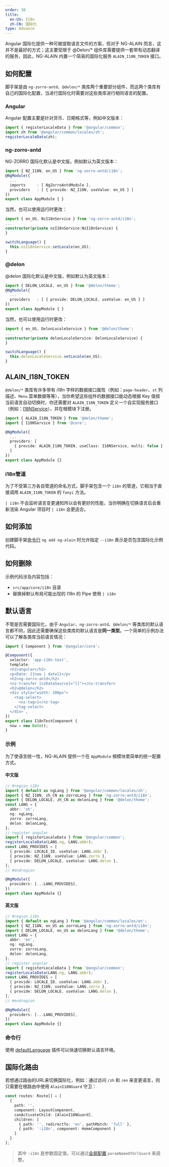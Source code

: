 ```yaml
---
order: 30
title:
  en-US: I18n
  zh-CN: 国际化
type: Advance
---
```


Angular 国际化提供一种可被提取语言文件的方案，但对于 NG-ALAIN 而言，这并不是最好的方式；这主要受限于 @Delon/* 组件库需要提供一套带有动态翻译的服务，因此，NG-ALAIN 内置一个简易的国际化服务 `ALAIN_I18N_TOKEN` 接口。

## 如何配置

脚手架是由 `ng-zorro-antd`、`@delon/*` 类库两个重要部分组件，而这两个类库有自己的国际化配置，当进行国际化时需要对这些类库进行相同语言的配置。

### Angular

Angular 配置主要是针对货币、日期格式等，例如中文版本：

```ts
import { registerLocaleData } from '@angular/common';
import zh from '@angular/common/locales/zh';
registerLocaleData(zh);
```

### ng-zorro-antd

NG-ZORRO 国际化默认是中文版，例如默认为英文版本：

```ts
import { NZ_I18N, en_US } from 'ng-zorro-antd/i18n';
@NgModule({
  ...
  imports     : [ NgZorroAntdModule ],
  providers   : [ { provide: NZ_I18N, useValue: en_US } ]
})
export class AppModule { }
```

当然，也可以使用运行时更改：

```ts
import { en_US, NzI18nService } from 'ng-zorro-antd/i18n';
...
constructor(private nzI18nService:NzI18nService) {
}

switchLanguage() {
  this.nzI18nService.setLocale(en_US);
}
```

### @delon

@delon 国际化默认是中文版，例如默认为英文版本：

```ts
import { DELON_LOCALE, en_US } from '@delon/theme';
@NgModule({
  ...
  providers   : [ { provide: DELON_LOCALE, useValue: en_US } ]
})
export class AppModule { }
```

当然，也可以使用运行时更改：

```ts
import { en_US, DelonLocaleService } from '@delon/theme';
...
constructor(private delonLocaleService: DelonLocaleService) {
}

switchLanguage() {
  this.delonLocaleService.setLocale(en_US);
}
```

## ALAIN_I18N_TOKEN

`@delon/*` 类库有许多带有 _i18n_ 字样的数据接口属性（例如：`page-header`、`st` 列描述、`Menu` 菜单数据等等），当你希望这些组件的数据接口能动态根据 Key 值按当前语言自动切换时，你还需要对 `ALAIN_I18N_TOKEN` 定义一个自实现服务接口（例如：[I18NService](https://github.com/ng-alain/ng-alain/blob/master/src/app/core/i18n/i18n.service.ts)），并在根模块下注册。

```ts
import { ALAIN_I18N_TOKEN } from '@delon/theme';
import { I18NService } from '@core';

@NgModule({
  ...
  providers: [
    { provide: ALAIN_I18N_TOKEN, useClass: I18NService, multi: false }
  ]
})
export class AppModule {}
```

### i18n管道

为了不受第三方各自管道的命名方式，脚手架包含一个 `i18n` 的管道，它相当于直接调用 `ALAIN_I18N_TOKEN` 的 `fanyi` 方法。

`| i18n` 不会监听语言变更通知所以会有更好的性能，当你明确在切换语言后会重新渲染 Angular 项目时 `| i18n` 会更适合。

## 如何添加

创建脚手架[命令行](/cli/add) `ng add ng-alain` 时允许指定 `--i18n` 表示是否包含国际化示例代码。

## 如何删除

示例代码涉及内容包括：

- `src/app/core/i18n` 目录
- 替换掉默认布局可能出现的 I18n 的 Pipe 使用 `| i18n`

## 默认语言

不管是否需要国际化，由于 `Angular`、`ng-zorro-antd`、`@delon/*` 等类库的默认语言都不同，因此还需要确保这些类库的默认语言是**同一类型**。一个简单的示例办法可以了解各类库当前语言情况：

```ts
import { Component } from '@angular/core';

@Component({
  selector: 'app-i18n-test',
  template: `
  <h2>angular</h2>
  <p>Date: {{now | date}}</p>
  <h2>ng-zorro-antd</h2>
  <nz-transfer [nzDataSource]="[]"></nz-transfer>
  <h2>@delon</h2>
  <div style="width: 200px">
    <tag-select>
      <nz-tag>1</nz-tag>
    </tag-select>
  </div>`,
})
export class I18nTestComponent {
  now = new Date();
}
```

### 示例

为了使语言统一性，NG-ALAIN 提供一个在 `AppModule` 根模块里简单的统一配置方式。

#### 中文版

```ts
// #region i18n
import { default as ngLang } from '@angular/common/locales/zh';
import { NZ_I18N, zh_CN as zorroLang } from 'ng-zorro-antd/i18n';
import { DELON_LOCALE, zh_CN as delonLang } from '@delon/theme';
const LANG = {
  abbr: 'zh',
  ng: ngLang,
  zorro: zorroLang,
  delon: delonLang,
};
// register angular
import { registerLocaleData } from '@angular/common';
registerLocaleData(LANG.ng, LANG.abbr);
const LANG_PROVIDES = [
  { provide: LOCALE_ID, useValue: LANG.abbr },
  { provide: NZ_I18N, useValue: LANG.zorro },
  { provide: DELON_LOCALE, useValue: LANG.delon },
];
// #endregion

@NgModule({
  providers: [...LANG_PROVIDES],
})
export class AppModule {}
```

#### 英文版

```ts
// #region i18n
import { default as ngLang } from '@angular/common/locales/en';
import { NZ_I18N, en_US as zorroLang } from 'ng-zorro-antd/i18n';
import { DELON_LOCALE, en_US as delonLang } from '@delon/theme';
const LANG = {
  abbr: 'en',
  ng: ngLang,
  zorro: zorroLang,
  delon: delonLang,
};
// register angular
import { registerLocaleData } from '@angular/common';
registerLocaleData(LANG.ng, LANG.abbr);
const LANG_PROVIDES = [
  { provide: LOCALE_ID, useValue: LANG.abbr },
  { provide: NZ_I18N, useValue: LANG.zorro },
  { provide: DELON_LOCALE, useValue: LANG.delon },
];
// #endregion

@NgModule({
  providers: [...LANG_PROVIDES],
})
export class AppModule {}
```

### 命令行

使用 [defaultLanguage](/cli/plugin/zh#defaultLanguage) 插件可以快速切换默认语言环境。

## 国际化路由

若想通过路由的URL来切换国际化，例如：通过访问 `/zh` 和 `/en` 来变更语言，则只需要在根路由中使用 `AlainI18NGuard` 守卫：

```ts
const routes: Route[] = [
  {
    path: '',
    component: LayoutComponent,
    canActivateChild: [AlainI18NGuard],
    children: [
      { path: '', redirectTo: 'en', pathMatch: 'full' },
      { path: ':i18n', component: HomeComponent }
    ]
  }
];
```

> 其中 `:i18n` 是参数固定值，可以通过[全局配置](/docs/global-config) `paramNameOfUrlGuard` 来调整。
